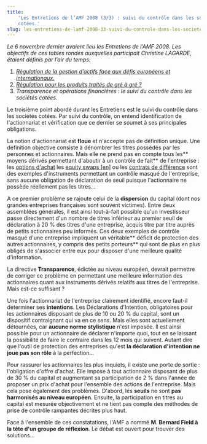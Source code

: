```yaml
---
title:
    'Les Entretiens de l’AMF 2008 (3/3) : suivi du contrôle dans les sociétés
    cotées.'
slug: les-entretiens-de-lamf-2008-33-suivi-du-controle-dans-les-societes-cotees
---
```


_Le 6 novembre dernier avaient lieu les Entretiens de l’AMF 2008\. Les objectifs
de ces tables rondes auxquelles participait Christine LAGARDE, étaient définis
par l’air du temps:_

1.  [_Régulation de la gestion d’actifs face aux défis européens et internationaux._](/notes/2008-11-les-entretiens-de-lamf-2008-13-regulation-de-la-gestion-dactifs/)
2.  [_Régulation pour les produits traités de gré à gré ?_](/notes/2008-12-les-entretiens-de-lamf-2008-23-regulation-des-produits-traites-de-gre-a-gre/)
3.  _Transparence et opérations financières : le suivi du contrôle dans les
    sociétés cotées._

Le troisième point abordé durant les Entretiens est le suivi du contrôle dans
les sociétés cotées. Par suivi du contrôle, on entend identification de
l'actionnariat et vérification que ce dernier se soumet à ses principales
obligations.

La notion d'actionnariat est **floue** et n'accepte pas de définition unique.
Une définition objective consiste à dénombrer les titres possédés par les
personnes et actionnaires. Mais elle ne prend pas en compte tous les** moyens
dérivés permettant d'aboutir à un contrôle de fait** de l'entreprise : les
[options d'achat](https://fr.wikipedia.org/wiki/Call) les
[equity swaps [en]](https://en.wikipedia.org/wiki/Equity_swap) ou les
[contrats de différence](https://fr.wikipedia.org/wiki/Contrat_de_diff%C3%A9rence)
sont des exemples d'instruments permettant un contrôle masqué de l'entreprise,
sans aucune obligation de déclaration de seuil puisque l'actionnaire ne possède
réellement pas les titres…

A ce premier problème se rajoute celui de la **dispersion** du capital (dont nos
grandes entreprises françaises sont souvent victimes). Entre deux assemblées
générales, il est ainsi tout-à-fait possible qu'un investisseur passe
directement d'un nombre de titres inférieur au premier seuil de déclaration à 20
% des titres d'une entreprise, acquis titre par titre auprès de petits
actionnaires peu informés. Ces deux exemples de contrôle masqué d'une entreprise
impliquent un véritable** déficit de protection des autres actionnaires, y
compris des petits porteurs** qui sont de plus en plus obligés de s'associer
entre eux pour disposer d'une meilleure qualité d'information.

La directive **Transparence**, édictée au niveau européen, devrait permettre de
corriger ce problème en permettant une meilleure information des actionnaires
quant aux instruments dérivés relatifs aux titres de l'entreprise. Mais est-ce
suffisant ?

Une fois l'actionnariat de l'entreprise clairement identifié, encore faut-il
déterminer ses **intentions**. Les Déclarations d'Intention, obligatoires pour
les actionnaires disposant de plus de 10 ou 20 % du capital, sont un dispositif
contraignant qui va en ce sens. Mais elles sont actuellement détournées, car
**aucune norme stylistique** n'est imposée. Il est ainsi possible pour un
actionnaire de déclarer n'importe quoi, tout en se laissant la possibilité de
faire le contraire dans les 12 mois qui suivent. Autant dire que l'outil de
protection des entreprises qu'est **la déclaration d'intention ne joue pas son
rôle** à la perfection…

Pour rassurer les actionnaires les plus inquiets, il existe une porte de sortie
: l'obligation d'offre d'achat. Elle impose à tout actionnaire disposant de plus
de 30 % du capital et augmentant sa participation de 2 % dans l'année de
proposer un prix d'achat pour l'ensemble des actions de l'entreprise. Mais cela
pose également des problèmes. D'abord, les **seuils** ne sont **pas harmonisés
au niveau européen**. Ensuite, la participation en titres au capital est mesurée
objectivement et ne tient pas compte des méthodes de prise de contrôle rampantes
décrites plus haut.

Face à l'ensemble de ces constatations, l'AMF a nommé **M. Bernard Field à la
tête d'un groupe de réflexion**. Le débat est ouvert pour trouver des solutions…

